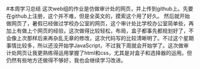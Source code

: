 #本周学习总结
这次web组的作业是仿做审计处的网页，并上传到github上。先要在github上注册，这个并不难，但是全英文的，摸索这个用了好久。 然后就开始做网页了，暑假已经做过学校办公室的网页，这个审计处比学校办公室简单些，再加上有做上个网页的经验，这次做得比较轻松，布局，盒子都事先都规划好了，不会像上次那样后来再杂乱无章的修改，这次代码写的比较清晰明了。不过这个星期事情比较多，所以还没开始学JavaScript，不过我下周就会开始学了。这次做审计处网页让我更熟练得运用掌握了html和css，尤其是对盒子和选择器的运用。但仍然有些地方还做得不够好，我也会继续学习改进。

